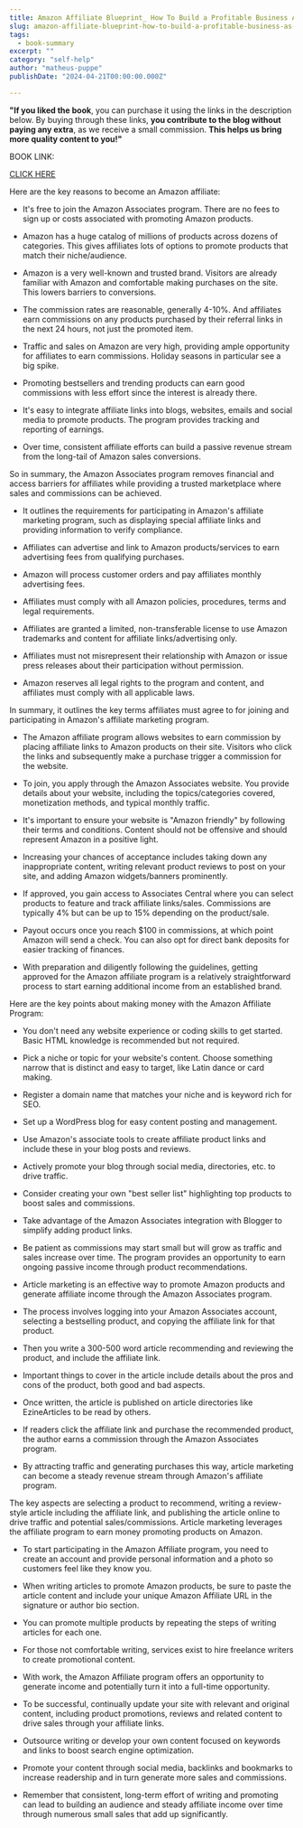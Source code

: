```yaml
---
title: Amazon Affiliate Blueprint_ How To Build a Profitable Business As An Amazon Associates - Agrawal, Harsh
slug: amazon-affiliate-blueprint-how-to-build-a-profitable-business-as-an-amazon-associates-agrawal-harsh
tags: 
  - book-summary
excerpt: ""
category: "self-help"
author: "matheus-puppe"
publishDate: "2024-04-21T00:00:00.000Z"

---
```


**"If you liked the book**, you can purchase it using the links in the description below. By buying through these links, **you contribute to the blog without paying any extra**, as we receive a small commission. **This helps us bring more quality content to you!"**


BOOK LINK:

[CLICK HERE](https://www.amazon.com/gp/search?ie=UTF8&tag=matheuspupp0a-20&linkCode=ur2&linkId=4410b525877ab397377c2b5e60711c1a&camp=1789&creative=9325&index=books&keywords=amazon-affiliate-blueprint-how-to-build-a-profitable-business-as-an-amazon-associates-agrawal-harsh)



 Here are the key reasons to become an Amazon affiliate:

- It's free to join the Amazon Associates program. There are no fees to sign up or costs associated with promoting Amazon products.

- Amazon has a huge catalog of millions of products across dozens of categories. This gives affiliates lots of options to promote products that match their niche/audience. 

- Amazon is a very well-known and trusted brand. Visitors are already familiar with Amazon and comfortable making purchases on the site. This lowers barriers to conversions.

- The commission rates are reasonable, generally 4-10%. And affiliates earn commissions on any products purchased by their referral links in the next 24 hours, not just the promoted item.

- Traffic and sales on Amazon are very high, providing ample opportunity for affiliates to earn commissions. Holiday seasons in particular see a big spike.

- Promoting bestsellers and trending products can earn good commissions with less effort since the interest is already there. 

- It's easy to integrate affiliate links into blogs, websites, emails and social media to promote products. The program provides tracking and reporting of earnings.

- Over time, consistent affiliate efforts can build a passive revenue stream from the long-tail of Amazon sales conversions.

So in summary, the Amazon Associates program removes financial and access barriers for affiliates while providing a trusted marketplace where sales and commissions can be achieved.

 

- It outlines the requirements for participating in Amazon's affiliate marketing program, such as displaying special affiliate links and providing information to verify compliance. 

- Affiliates can advertise and link to Amazon products/services to earn advertising fees from qualifying purchases. 

- Amazon will process customer orders and pay affiliates monthly advertising fees. 

- Affiliates must comply with all Amazon policies, procedures, terms and legal requirements. 

- Affiliates are granted a limited, non-transferable license to use Amazon trademarks and content for affiliate links/advertising only.

- Affiliates must not misrepresent their relationship with Amazon or issue press releases about their participation without permission.  

- Amazon reserves all legal rights to the program and content, and affiliates must comply with all applicable laws.

In summary, it outlines the key terms affiliates must agree to for joining and participating in Amazon's affiliate marketing program.

 

- The Amazon affiliate program allows websites to earn commission by placing affiliate links to Amazon products on their site. Visitors who click the links and subsequently make a purchase trigger a commission for the website. 

- To join, you apply through the Amazon Associates website. You provide details about your website, including the topics/categories covered, monetization methods, and typical monthly traffic. 

- It's important to ensure your website is "Amazon friendly" by following their terms and conditions. Content should not be offensive and should represent Amazon in a positive light. 

- Increasing your chances of acceptance includes taking down any inappropriate content, writing relevant product reviews to post on your site, and adding Amazon widgets/banners prominently. 

- If approved, you gain access to Associates Central where you can select products to feature and track affiliate links/sales. Commissions are typically 4% but can be up to 15% depending on the product/sale.

- Payout occurs once you reach $100 in commissions, at which point Amazon will send a check. You can also opt for direct bank deposits for easier tracking of finances. 

- With preparation and diligently following the guidelines, getting approved for the Amazon affiliate program is a relatively straightforward process to start earning additional income from an established brand.

 Here are the key points about making money with the Amazon Affiliate Program:

- You don't need any website experience or coding skills to get started. Basic HTML knowledge is recommended but not required. 

- Pick a niche or topic for your website's content. Choose something narrow that is distinct and easy to target, like Latin dance or card making. 

- Register a domain name that matches your niche and is keyword rich for SEO. 

- Set up a WordPress blog for easy content posting and management. 

- Use Amazon's associate tools to create affiliate product links and include these in your blog posts and reviews. 

- Actively promote your blog through social media, directories, etc. to drive traffic. 

- Consider creating your own "best seller list" highlighting top products to boost sales and commissions. 

- Take advantage of the Amazon Associates integration with Blogger to simplify adding product links. 

- Be patient as commissions may start small but will grow as traffic and sales increase over time. The program provides an opportunity to earn ongoing passive income through product recommendations.

 

- Article marketing is an effective way to promote Amazon products and generate affiliate income through the Amazon Associates program. 

- The process involves logging into your Amazon Associates account, selecting a bestselling product, and copying the affiliate link for that product. 

- Then you write a 300-500 word article recommending and reviewing the product, and include the affiliate link. 

- Important things to cover in the article include details about the pros and cons of the product, both good and bad aspects. 

- Once written, the article is published on article directories like EzineArticles to be read by others. 

- If readers click the affiliate link and purchase the recommended product, the author earns a commission through the Amazon Associates program. 

- By attracting traffic and generating purchases this way, article marketing can become a steady revenue stream through Amazon's affiliate program.

The key aspects are selecting a product to recommend, writing a review-style article including the affiliate link, and publishing the article online to drive traffic and potential sales/commissions. Article marketing leverages the affiliate program to earn money promoting products on Amazon.

 

- To start participating in the Amazon Affiliate program, you need to create an account and provide personal information and a photo so customers feel like they know you. 

- When writing articles to promote Amazon products, be sure to paste the article content and include your unique Amazon Affiliate URL in the signature or author bio section. 

- You can promote multiple products by repeating the steps of writing articles for each one. 

- For those not comfortable writing, services exist to hire freelance writers to create promotional content. 

- With work, the Amazon Affiliate program offers an opportunity to generate income and potentially turn it into a full-time opportunity.

- To be successful, continually update your site with relevant and original content, including product promotions, reviews and related content to drive sales through your affiliate links. 

- Outsource writing or develop your own content focused on keywords and links to boost search engine optimization. 

- Promote your content through social media, backlinks and bookmarks to increase readership and in turn generate more sales and commissions. 

- Remember that consistent, long-term effort of writing and promoting can lead to building an audience and steady affiliate income over time through numerous small sales that add up significantly.